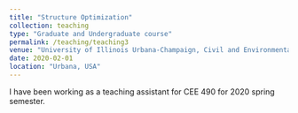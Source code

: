 ```yaml
---
title: "Structure Optimization"
collection: teaching
type: "Graduate and Undergraduate course"
permalink: /teaching/teaching3
venue: "University of Illinois Urbana-Champaign, Civil and Environmental Engineering"
date: 2020-02-01
location: "Urbana, USA"
---
```


I have been working as a teaching assistant for CEE 490 for 2020 spring semester.
